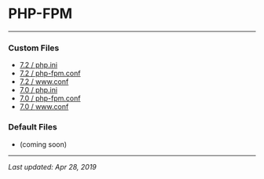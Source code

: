 # PHP-FPM

----

### Custom Files

* <a href="/php/7.2/php.ini">7.2 / php.ini</a>
* <a href="/php/7.2/php-fpm.conf">7.2 / php-fpm.conf</a>
* <a href="/php/7.2/www.conf">7.2 / www.conf</a>
* <a href="/php/7.0/php.ini">7.0 / php.ini</a>
* <a href="/php/7.0/php-fpm.conf">7.0 / php-fpm.conf</a>
* <a href="/php/7.0/www.conf">7.0 / www.conf</a>

### Default Files

* (coming soon)

----

*Last updated: Apr 28, 2019*
